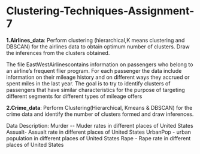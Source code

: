 # Clustering-Techniques-Assignment-7
**1.Airlines_data**:
Perform clustering (hierarchical,K means clustering and DBSCAN) for the airlines data to obtain optimum number of clusters. Draw the inferences from the clusters obtained.

The file EastWestAirlinescontains information on passengers who belong to an airline’s frequent flier program. For each passenger the data include information on their mileage history and on different ways they accrued or spent miles in the last year. The goal is to try to identify clusters of passengers that have similar characteristics for the purpose of targeting different segments for different types of mileage offers



**2.Crime_data**:
Perform Clustering(Hierarchical, Kmeans & DBSCAN) for the crime data and identify the number of clusters formed and draw inferences.

Data Description: Murder -- Muder rates in different places of United States
Assualt- Assualt rate in different places of United States
UrbanPop - urban population in different places of United States
Rape - Rape rate in different places of United States
